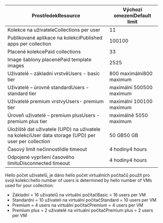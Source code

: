
| <span data-ttu-id="6169d-101">Prostředek</span><span class="sxs-lookup"><span data-stu-id="6169d-101">Resource</span></span> | <span data-ttu-id="6169d-102">Výchozí omezení</span><span class="sxs-lookup"><span data-stu-id="6169d-102">Default limit</span></span> |
| --- | --- |
| <span data-ttu-id="6169d-103">Kolekce na uživatele</span><span class="sxs-lookup"><span data-stu-id="6169d-103">Collections per user</span></span> |<span data-ttu-id="6169d-104">1</span><span class="sxs-lookup"><span data-stu-id="6169d-104">1</span></span> |
| <span data-ttu-id="6169d-105">Publikované aplikace na kolekci</span><span class="sxs-lookup"><span data-stu-id="6169d-105">Published apps per collection</span></span> |<span data-ttu-id="6169d-106">100</span><span class="sxs-lookup"><span data-stu-id="6169d-106">100</span></span> |
| <span data-ttu-id="6169d-107">Placené kolekce</span><span class="sxs-lookup"><span data-stu-id="6169d-107">Paid collections</span></span> |<span data-ttu-id="6169d-108">3</span><span class="sxs-lookup"><span data-stu-id="6169d-108">3</span></span> |
| <span data-ttu-id="6169d-109">Image šablony placené</span><span class="sxs-lookup"><span data-stu-id="6169d-109">Paid template images</span></span> |<span data-ttu-id="6169d-110">25</span><span class="sxs-lookup"><span data-stu-id="6169d-110">25</span></span> |
| <span data-ttu-id="6169d-111">Uživatelé – základní vrstvě</span><span class="sxs-lookup"><span data-stu-id="6169d-111">Users - basic tier</span></span> |<span data-ttu-id="6169d-112">800 maximální</span><span class="sxs-lookup"><span data-stu-id="6169d-112">800 maximum</span></span> |
| <span data-ttu-id="6169d-113">Uživatelé – úrovně standard</span><span class="sxs-lookup"><span data-stu-id="6169d-113">Users - standard tier</span></span> |<span data-ttu-id="6169d-114">maximální 500</span><span class="sxs-lookup"><span data-stu-id="6169d-114">500 maximum</span></span> |
| <span data-ttu-id="6169d-115">Uživatelé premium vrstvy</span><span class="sxs-lookup"><span data-stu-id="6169d-115">Users- premium tier</span></span> |<span data-ttu-id="6169d-116">maximální 100</span><span class="sxs-lookup"><span data-stu-id="6169d-116">100 maximum</span></span> |
| <span data-ttu-id="6169d-117">Úroveň uživatelé – premium plus</span><span class="sxs-lookup"><span data-stu-id="6169d-117">Users - premium plus tier</span></span> |<span data-ttu-id="6169d-118">maximálně 50</span><span class="sxs-lookup"><span data-stu-id="6169d-118">50 maximum</span></span> |
| <span data-ttu-id="6169d-119">Úložiště dat uživatele (UPD) na uživatele na kolekci</span><span class="sxs-lookup"><span data-stu-id="6169d-119">User data storage (UPD) per user per collection</span></span> |<span data-ttu-id="6169d-120">50 GB</span><span class="sxs-lookup"><span data-stu-id="6169d-120">50 GB</span></span> |
| <span data-ttu-id="6169d-121">Časový limit nečinnosti</span><span class="sxs-lookup"><span data-stu-id="6169d-121">Idle timeout</span></span> |<span data-ttu-id="6169d-122">4 hodiny</span><span class="sxs-lookup"><span data-stu-id="6169d-122">4 hours</span></span> |
| <span data-ttu-id="6169d-123">Odpojené vypršení časového limitu</span><span class="sxs-lookup"><span data-stu-id="6169d-123">Disconnected timeout</span></span> |<span data-ttu-id="6169d-124">4 hodiny</span><span class="sxs-lookup"><span data-stu-id="6169d-124">4 hours</span></span> |

<span data-ttu-id="6169d-125">Hello počet uživatelů, je dáno hello počet virtuálních počítačů použít pro svoji kolekci:</span><span class="sxs-lookup"><span data-stu-id="6169d-125">hello number of users is determined by hello number of VMs used for your collection:</span></span>

* <span data-ttu-id="6169d-126">Základní = 16 uživatelů na virtuální počítač</span><span class="sxs-lookup"><span data-stu-id="6169d-126">Basic = 16 users per VM</span></span>
* <span data-ttu-id="6169d-127">Standardní = 10 uživateli na virtuální počítač</span><span class="sxs-lookup"><span data-stu-id="6169d-127">Standard = 10 users per VM</span></span>
* <span data-ttu-id="6169d-128">Premium = 4 users na virtuální počítač</span><span class="sxs-lookup"><span data-stu-id="6169d-128">Premium = 4 users per VM</span></span>
* <span data-ttu-id="6169d-129">Premium plus = 2 uživatelé na virtuální počítač</span><span class="sxs-lookup"><span data-stu-id="6169d-129">Premium plus = 2 users per VM</span></span>


